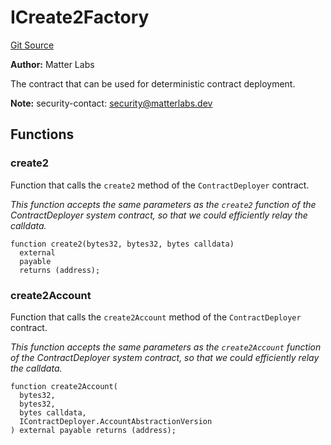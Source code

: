 # ICreate2Factory
[Git Source](https://github.com/matter-labs/zksync-contracts/blob/a1506a91fd7e3b73aa6fe10caf12e32f39e26211/contracts/system-contracts/interfaces/ICreate2Factory.sol)

**Author:**
Matter Labs

The contract that can be used for deterministic contract deployment.

**Note:**
security-contact: security@matterlabs.dev


## Functions
### create2

Function that calls the `create2` method of the `ContractDeployer` contract.

*This function accepts the same parameters as the `create2` function of the ContractDeployer system contract,
so that we could efficiently relay the calldata.*


```solidity
function create2(bytes32, bytes32, bytes calldata)
  external
  payable
  returns (address);
```

### create2Account

Function that calls the `create2Account` method of the `ContractDeployer` contract.

*This function accepts the same parameters as the `create2Account` function of the ContractDeployer system contract,
so that we could efficiently relay the calldata.*


```solidity
function create2Account(
  bytes32,
  bytes32,
  bytes calldata,
  IContractDeployer.AccountAbstractionVersion
) external payable returns (address);
```

